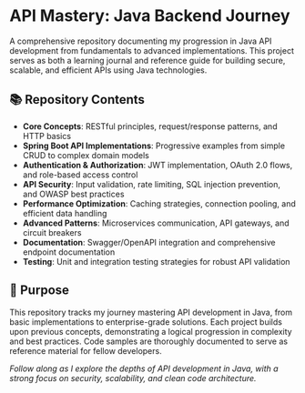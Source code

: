 # API Mastery: Java Backend Journey

A comprehensive repository documenting my progression in Java API development from fundamentals to advanced implementations. This project serves as both a learning journal and reference guide for building secure, scalable, and efficient APIs using Java technologies.

## 📚 Repository Contents

- **Core Concepts**: RESTful principles, request/response patterns, and HTTP basics
- **Spring Boot API Implementations**: Progressive examples from simple CRUD to complex domain models
- **Authentication & Authorization**: JWT implementation, OAuth 2.0 flows, and role-based access control
- **API Security**: Input validation, rate limiting, SQL injection prevention, and OWASP best practices
- **Performance Optimization**: Caching strategies, connection pooling, and efficient data handling
- **Advanced Patterns**: Microservices communication, API gateways, and circuit breakers
- **Documentation**: Swagger/OpenAPI integration and comprehensive endpoint documentation
- **Testing**: Unit and integration testing strategies for robust API validation

## 🚀 Purpose

This repository tracks my journey mastering API development in Java, from basic implementations to enterprise-grade solutions. Each project builds upon previous concepts, demonstrating a logical progression in complexity and best practices. Code samples are thoroughly documented to serve as reference material for fellow developers.

_Follow along as I explore the depths of API development in Java, with a strong focus on security, scalability, and clean code architecture._
